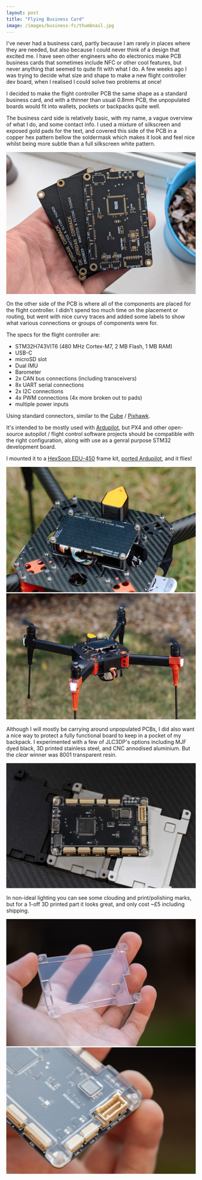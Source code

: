 ```yaml
---
layout: post
title: "Flying Business Card"
image: /images/business-fc/thumbnail.jpg
---
```


I've never had a business card, partly because I am rarely in places where they are needed, but also because I could never think of a design that excited me. I have seen other engineers who do electronics make PCB business cards that sometimes include NFC or other cool features, but never anything that seemed to quite fit with what I do. A few weeks ago I was trying to decide what size and shape to make a new flight controller dev board, when I realised I could solve two problems at once!

I decided to make the flight controller PCB the same shape as a standard business card, and with a thinner than usual 0.8mm PCB, the unpopulated boards would fit into wallets, pockets or backpacks quite well.

The business card side is relatively basic, with my name, a vague overview of what I do, and some contact info. I used a mixture of silkscreen and exposed gold pads for the text, and covered this side of the PCB in a copper hex pattern bellow the soldermask which makes it look and feel nice whilst being more subtle than a full silkscreen white pattern.

<img src="/images/business-fc/cards2.jpg" alt="" class="inline">

On the other side of the PCB is where all of the components are placed for the flight controller. I didn't spend too much time on the placement or routing, but went with nice curvy traces and added some labels to show what various connections or groups of components were for.

The specs for the flight controller are:
* STM32H743VIT6 (480 MHz Cortex-M7, 2 MB Flash, 1 MB RAM)
* USB-C
* microSD slot
* Dual IMU
* Barometer
* 2x CAN bus connections (including transceivers)
* 8x UART serial connections
* 2x I2C connections
* 4x PWM connections (4x more broken out to pads)
* multiple power inputs

Using standard connectors, similar to the [Cube](https://www.cubepilot.com/#/home) / [Pixhawk](https://github.com/pixhawk/Pixhawk-Standards).

It's intended to be mostly used with [Ardupilot](https://ardupilot.org/), but PX4 and other open-source autopilot / flight control software projects should be compatible with the right configuration, along with use as a genral purpose STM32 development board.

I mounted it to a [HexSoon EDU-450](https://www.3dxr.co.uk/multirotor-c3/multirotor-frames-c97/hexsoon-edu-450-v2-p5176) frame kit, [ported Ardupilot](https://ardupilot.org/dev/docs/porting.html), and it flies!

<img src="/images/business-fc/flying_2.jpg" alt="" class="inline">
<img src="/images/business-fc/flying_1.jpg" alt="" class="inline">

Although I will mostly be carrying around unpopulated PCBs, I did also want a nice way to protect a fully functional board to keep in a pocket of my backpack. I experimented with a few of JLC3DP's options including MJF dyed black, 3D printed stainless steel, and CNC annodised aluminium. But the _clear_ winner was 8001 transparent resin.

<img src="/images/business-fc/comparison.jpg" alt="" class="inline">

In non-ideal lighting you can see some clouding and print/polishing marks, but for a 1-off 3D printed part it looks great, and only cost ~£5 including shipping.

<img src="/images/business-fc/clear_1.jpg" alt="" class="inline">
<img src="/images/business-fc/clear_2.jpg" alt="" class="inline">